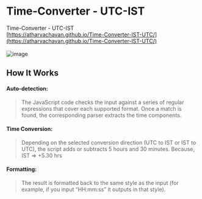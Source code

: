 # Time-Converter - UTC-IST
Time-Converter - UTC-IST <br> 
[https://atharvachavan.github.io/Time-Converter-IST-UTC/](https://atharvachavan.github.io/Time-Converter-IST-UTC/)
<br>
<br>
![image](https://github.com/user-attachments/assets/70ee5089-1010-4716-a07e-675d1019253a)

## How It Works

#### Auto-detection: 
> The JavaScript code checks the input against a series of regular
> expressions that cover each supported format. Once a match is found,
> the corresponding parser extracts the time components.

#### Time Conversion: 
> Depending on the selected conversion direction (UTC to IST or IST to
> UTC), the script adds or subtracts 5 hours and 30 minutes. Because,
> IST => +5.30 hrs

#### Formatting: 
> The result is formatted back to the same style as the input (for
> example, if you input “HH:mm:ss” it outputs in that style).
